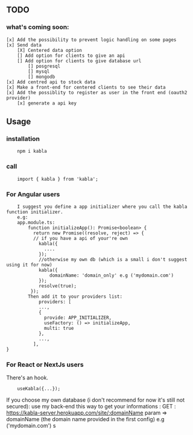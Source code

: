 ## TODO
### what's coming soon:
    [x] Add the possibility to prevent logic handling on some pages
    [x] Send data
        [X] Centered data option
        [] Add option for clients to give an api
        [] Add option for clients to give database url
            [] posgresql
            [] mysql
            [] mongodb
    [x] Add centred api to stock data
    [x] Make a front-end for centered clients to see their data
    [x] Add the possiblity to register as user in the front end (oauth2 provider)
        [x] generate a api key

## Usage
### installation
```
    npm i kabla
```

### call
```
    import { kabla } from 'kabla';
```

### For Angular users
```
    I suggest you define a app initializer where you call the kabla function initializer.
    e.g:
    app.module.ts:
        function initializeApp(): Promise<boolean> {
          return new Promise((resolve, reject) => {
          // if you have a api of your're own
            kabla({
              ....
            });
            //otherwise my own db (which is a small i don't suggest using it for now) 
            kabla({
                domainName: 'domain_only' e.g ('mydomain.com')
            });
            resolve(true);
         });
        Then add it to your providers list:
            providers: [
            ...,
            {
              provide: APP_INITIALIZER,
              useFactory: () => initializeApp,
              multi: true
            },
            ...,
          ],
}
```
### For React or NextJs users
There's an hook.
```
    useKabla({...});
```
If you choose my own database (i don't recommend for now it's still not secured):
use my back-end this way to get your informations :
 GET : https://kabla-server.herokuapp.com/site/:domainName
    param => domainName (the domain name provided in the first config) e.g ('mydomain.com') s
